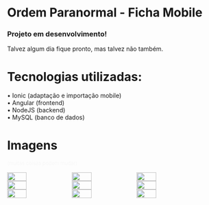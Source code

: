 # Ordem Paranormal - Ficha Mobile

### Projeto em desenvolvimento!
Talvez algum dia fique pronto, mas talvez não também.

# Tecnologias utilizadas:
• Ionic (adaptação e importação mobile) <br />
• Angular (frontend) <br />
• NodeJS (backend) <br />
• MySQL (banco de dados)

# Imagens
<small style="color: #f7f7f7">(muitas coisas podem mudar)</small>

<div style="display: flex; flex-direction: row">
    <img src="https://github.com/luczz1/ordemparanormal-mobilesheet/assets/63828861/66ae05db-4615-42c4-8ec1-8ce7949364fc" style="width: 30%"/>
    <img src="https://github.com/luczz1/ordemparanormal-mobilesheet/assets/63828861/68453ef7-dea1-4da5-a68a-391c39ed795e" style="width: 30%"/>
    <img src="https://github.com/luczz1/ordemparanormal-mobilesheet/assets/63828861/9497c649-eb42-4c93-9837-49e28047b2c2" style="width: 30%"/>
  </div>
  
<div style="display: flex; flex-direction: row">
    <img src="https://github.com/luczz1/ordemparanormal-mobilesheet/assets/63828861/bd402a7d-5a4c-4153-bf44-0118d2250828" style="width: 30%"/>
    <img src="https://github.com/luczz1/ordemparanormal-mobilesheet/assets/63828861/c76356cc-e5bc-4e09-915a-3bd440b63533" style="width: 30%"/>
    <img src="https://github.com/luczz1/ordemparanormal-mobilesheet/assets/63828861/fddfae9e-f175-430e-9019-4de8084fbcc6" style="width: 30%"/>
  </div>
  
  <div style="display: flex; flex-direction: row">
    <img src="https://github.com/luczz1/ordemparanormal-mobilesheet/assets/63828861/51eeded1-ccd6-468d-b6db-f613fdfb321c" style="width: 30%"/>
    <img src="https://github.com/luczz1/ordemparanormal-mobilesheet/assets/63828861/69f81a78-60cf-4281-b47b-9cc4c353c2d8" style="width: 30%"/>
    <img src="https://github.com/luczz1/ordemparanormal-mobilesheet/assets/63828861/6fc571c5-3b55-4bb5-b0d1-9c6c2dd36613" style="width: 30%"/>
  </div>


